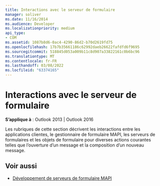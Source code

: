 ```yaml
---
title: Interactions avec le serveur de formulaire
manager: soliver
ms.date: 11/16/2014
ms.audience: Developer
ms.localizationpriority: medium
api_type:
- COM
ms.assetid: 1087b8d6-0ac4-4290-86d2-b70d2619fd75
ms.openlocfilehash: 17b7b35661186c62992daeb26622fafdfd6f9695
ms.sourcegitcommit: 518845d053a009b11c8d907a33822161c0b6bc96
ms.translationtype: MT
ms.contentlocale: fr-FR
ms.lasthandoff: 03/08/2022
ms.locfileid: "63374165"
---
```

# <a name="form-server-interactions"></a>Interactions avec le serveur de formulaire

**S’applique à** : Outlook 2013 | Outlook 2016 
  
Les rubriques de cette section décrivent les interactions entre les applications clientes, le gestionnaire de formulaire MAPI, les serveurs de formulaires et les objets de formulaire pour diverses actions courantes telles que l’ouverture d’un message et la composition d’un nouveau message.
  
## <a name="see-also"></a>Voir aussi

- [Développement de serveurs de formulaire MAPI](developing-mapi-form-servers.md)

